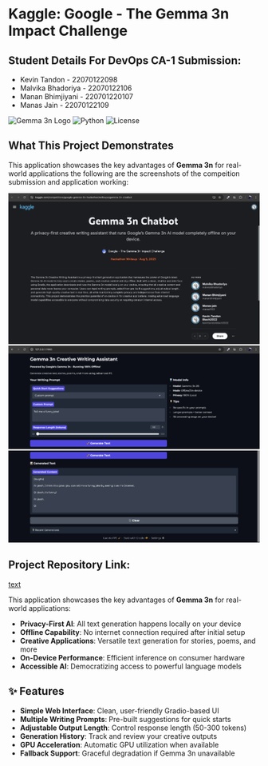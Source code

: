 # Kaggle: Google - The Gemma 3n Impact Challenge

## Student Details For DevOps CA-1 Submission:
- Kevin Tandon - 22070122098
- Malvika Bhadoriya - 22070122106
- Manan Bhimjiyani - 220701220107
- Manas Jain - 22070122109

![Gemma 3n Logo](https://img.shields.io/badge/Powered%20by-Gemma%203n-blue?style=for-the-badge)
![Python](https://img.shields.io/badge/Python-3.8+-green?style=for-the-badge)
![License](https://img.shields.io/badge/License-MIT-yellow?style=for-the-badge)

## What This Project Demonstrates
This application showcases the key advantages of **Gemma 3n** for real-world applications the following are the screenshots of the compeition submission and application working:

![Submission Screenshot](ss3.png)
![Interface Screenshot](ss1.png)
![Demo Generation](ss2.png)

## Project Repository Link:
[text](https://github.com/Malvericus/gemma-chatbot)

This application showcases the key advantages of **Gemma 3n** for real-world applications:

- **Privacy-First AI**: All text generation happens locally on your device
- **Offline Capability**: No internet connection required after initial setup
- **Creative Applications**: Versatile text generation for stories, poems, and more
- **On-Device Performance**: Efficient inference on consumer hardware
- **Accessible AI**: Democratizing access to powerful language models

## ✨ Features

- **Simple Web Interface**: Clean, user-friendly Gradio-based UI
- **Multiple Writing Prompts**: Pre-built suggestions for quick starts
- **Adjustable Output Length**: Control response length (50-300 tokens)
- **Generation History**: Track and review your creative outputs
- **GPU Acceleration**: Automatic GPU utilization when available
- **Fallback Support**: Graceful degradation if Gemma 3n unavailable





